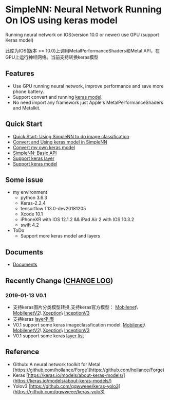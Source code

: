 # SimpleNN: Neural Network Running On IOS using keras model
Running neural network on IOS(version 10.0 or newer) use GPU (support Keras model)

此库为IOS(版本 >= 10.0)上调用MetalPerformanceShaders和Metal API，在GPU上运行神经网络。当前支持转换keras模型
## Features
 - Use GPU running neural network, improve performance and save more phone battery.
 - Support convert and running [keras model](./Document/model_list.markdown).
 - No need import any framework just Apple's MetalPerformanceShaders and Metalkit.

## Quick Start
- [Quick Start: Using SimpleNN to do image classification](./Document/image_classification.markdown)
- [Convert and Using keras model in SimpleNN](./Document/convert_keras_model.markdown)
- [Convert my own keras model](./Document/convert_my_model.markdown)
- [SimpleNN: Basic API](./Document/basic_api.markdown)
- [Support keras layer](./Document/layer_list.markdown)
- [Support keras model](./Document/model_list.markdown)

## Some issue
- my environment
    - python 3.6.3
    - Keras-2.2.4
    - tensorflow 1.13.0-dev20181205
    - Xcode 10.1
    - iPhoneXR with IOS 12.1.2 && iPad Air 2 with IOS 10.3.2
    - swift 4.2
- ToDo
    - Support more keras model and layers

## Documents
- [Documents](./Document)

## Recently Change ([CHANGE LOG](./Document/change_log.markdown))
### 2019-01-13 V0.1
 - 支持keras图片分类模型转换,支持keras官方模型： [Mobilenet](https://keras.io/applications/#mobilenet)\ [MobilenetV2](https://keras.io/applications/#mobilenetv2)\ [Xception](https://keras.io/applications/#xception)\ [InceptionV3](https://keras.io/applications/#inceptionv3)
 - 支持keras [layer列表](https://github.com/luozhiping/neural_network_on_ios/blob/master/Document/layer_list.markdown)
 - V0.1 support some keras imageclassfication model: [Mobilenet](https://keras.io/applications/#mobilenet)\ [MobilenetV2](https://keras.io/applications/#mobilenetv2)\ [Xception](https://keras.io/applications/#xception)\ [InceptionV3](https://keras.io/applications/#inceptionv3)
 - V0.1 support some keras [layer list](https://github.com/luozhiping/neural_network_on_ios/blob/master/Document/layer_list.markdown)

## Reference
- Github: A neural network toolkit for Metal [https://github.com/hollance/Forge](https://github.com/hollance/Forge)
- Keras [https://keras.io/models/about-keras-models/](https://keras.io/models/about-keras-models/)
- Yolov3 [https://github.com/qqwweee/keras-yolo3](https://github.com/qqwweee/keras-yolo3)